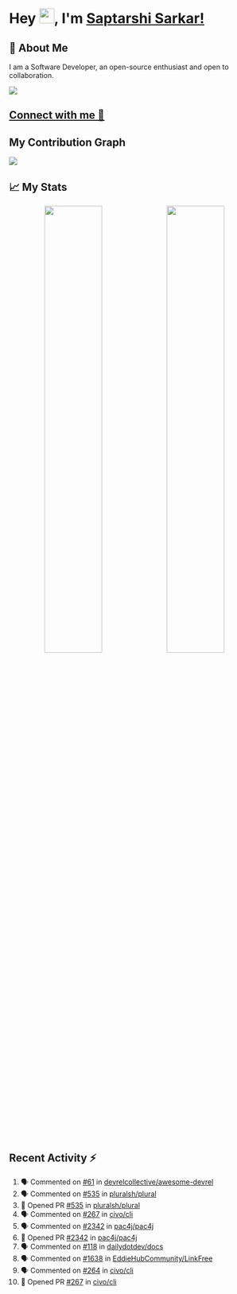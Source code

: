 # Hey <img src="https://github.com/TheDudeThatCode/TheDudeThatCode/blob/master/Assets/Hi.gif" width="30">, I'm [Saptarshi Sarkar!](https://bio.link/saptarshi) 

## 🚀 About Me
I am a Software Developer, an open-source enthusiast and open to collaboration.

![](https://visitor-badge.laobi.icu/badge?page_id=saptarshisarkar12.saptarshisarkar12)

## [Connect with me 💬](https://bio.link/saptarshi) 

## My Contribution Graph 
<img src="https://activity-graph.herokuapp.com/graph?username=SaptarshiSarkar12&bg_color=0f2d3d&color=1cadfb&line=1cadfb&point=1cadfb&area=true&hide_border=true">

## 📈 My Stats
<p align="center">	
  <img width="48%" src="https://github-readme-stats.vercel.app/api?username=saptarshisarkar12&show_icons=true&theme=tokyonight" />
  <img width="48%" src="https://github-readme-streak-stats.herokuapp.com/?user=saptarshisarkar12&theme=tokyonight" />
</p>

## Recent Activity :zap:
<!--START_SECTION:activity-->
1. 🗣 Commented on [#61](https://github.com/devrelcollective/awesome-devrel/issues/61) in [devrelcollective/awesome-devrel](https://github.com/devrelcollective/awesome-devrel)
2. 🗣 Commented on [#535](https://github.com/pluralsh/plural/issues/535) in [pluralsh/plural](https://github.com/pluralsh/plural)
3. 💪 Opened PR [#535](https://github.com/pluralsh/plural/pull/535) in [pluralsh/plural](https://github.com/pluralsh/plural)
4. 🗣 Commented on [#267](https://github.com/civo/cli/issues/267) in [civo/cli](https://github.com/civo/cli)
5. 🗣 Commented on [#2342](https://github.com/pac4j/pac4j/issues/2342) in [pac4j/pac4j](https://github.com/pac4j/pac4j)
6. 💪 Opened PR [#2342](https://github.com/pac4j/pac4j/pull/2342) in [pac4j/pac4j](https://github.com/pac4j/pac4j)
7. 🗣 Commented on [#118](https://github.com/dailydotdev/docs/issues/118) in [dailydotdev/docs](https://github.com/dailydotdev/docs)
8. 🗣 Commented on [#1638](https://github.com/EddieHubCommunity/LinkFree/issues/1638) in [EddieHubCommunity/LinkFree](https://github.com/EddieHubCommunity/LinkFree)
9. 🗣 Commented on [#264](https://github.com/civo/cli/issues/264) in [civo/cli](https://github.com/civo/cli)
10. 💪 Opened PR [#267](https://github.com/civo/cli/pull/267) in [civo/cli](https://github.com/civo/cli)
<!--END_SECTION:activity-->
